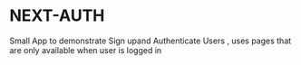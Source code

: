 # NEXT-AUTH
Small App to demonstrate Sign upand Authenticate Users , uses pages that are only available when user is logged in 
